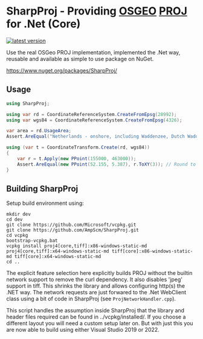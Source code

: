 # SharpProj - Providing [OSGEO](https://www.osgeo.org/projects/proj/) [PROJ](https://proj.org/) for .Net (Core)

[![latest version](https://img.shields.io/nuget/v/SharpProj)](https://www.nuget.org/packages/SharpProj)

Use the real OSGeo PROJ implementation, implemented the .Net way, reusable and available as simple to use package on NuGet.

https://www.nuget.org/packages/SharpProj/

## Usage

```csharp
using SharpProj;

using var rd = CoordinateReferenceSystem.CreateFromEpsg(28992);
using var wgs84 = CoordinateReferenceSystem.CreateFromEpsg(4326);

var area = rd.UsageArea;
Assert.AreEqual("Netherlands - onshore, including Waddenzee, Dutch Wadden Islands and 12-mile offshore coastal zone.", area.Name);

using (var t = CoordinateTransform.Create(rd, wgs84))
{
    var r = t.Apply(new PPoint(155000, 463000));
    Assert.AreEqual(new PPoint(52.155, 5.387), r.ToXY(3)); // Round to 3 decimals for easy testing
}
```

## Building SharpProj
Setup build environment using:

    mkdir dev
    cd dev
    git clone https://github.com/Microsoft/vcpkg.git
    git clone https://github.com/AmpScm/SharpProj.git
    cd vcpkg
    bootstrap-vcpkg.bat
    vcpkg install proj4[core,tiff]:x86-windows-static-md proj4[core,tiff]:x64-windows-static-md tiff[core]:x86-windows-static-md tiff[core]:x64-windows-static-md
    cd ..
    
The explicit feature selection here explicitly builds PROJ without the builtin network support to remove the curl dependency. It also disables 'jpeg' support in tiff.
This shrinks the library and allows configuring http(s) the .NET way. The network requests are just forwared to the .Net WebClient class using a bit
of code in SharpProj (see `ProjNetworkHandler.cpp`).

This script handles the assumption inside SharpProj that the library and header files required can be found in ../vcpkg/installed/<triplet>.
If you choose a different layout you will need a custom setup later on. But with just this you are now able to build using either Visual Studio
2019 or 2022.
